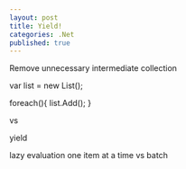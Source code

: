 ```yaml
---
layout: post
title: Yield!
categories: .Net
published: true
---
```


Remove unnecessary intermediate collection

var list = new List();

foreach(){
	list.Add();
}

vs

yield


lazy evaluation
one item at a time vs batch